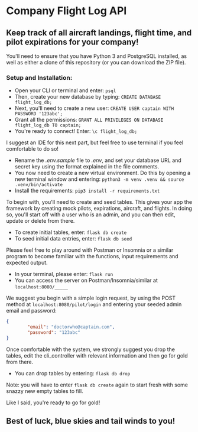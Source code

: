 # Company Flight Log API

## Keep track of all aircraft landings, flight time, and pilot expirations for your company!

You'll need to ensure that you have Python 3 and PostgreSQL installed, as well as either a clone of this repository (or you can download the ZIP file).

### Setup and Installation: 
- Open your CLI or terminal and enter: `psql`
- Then, create your new database by typing: `CREATE DATABASE flight_log_db;`
- Next, you'll need to create a new user: `CREATE USER captain WITH PASSWORD '123abc';`
- Grant all the permissions: `GRANT ALL PRIVILEGES ON DATABASE flight_log_db TO captain;`
- You're ready to connect! Enter: `\c flight_log_db;`

I suggest an IDE for this next part, but feel free to use terminal if you feel comfortable to do so!

- Rename the *.env.sample* file to *.env*, and set your database URL and secret key using the format explained in the file comments.
- You now need to create a new virtual environment. Do this by opening a new terminal window and entering: `python3 -m venv .venv && source .venv/bin/activate`
- Install the requirements: `pip3 install -r requirements.txt`

To begin with, you'll need to create and seed tables. This gives your app the framework by creating mock pilots, expirations, aircraft, and flights. 
In doing so, you'll start off with a user who is an admin, and you can then edit, update or delete from there. 

- To create initial tables, enter: `flask db create`
- To seed initial data entries, enter: `flask db seed`

Please feel free to play around with Postman or Insomnia or a similar program to become familiar with the functions, input requirements and expected output. 

- In your terminal, please enter: `flask run`
- You can access the server on Postman/Insomnia/similar at `localhost:8080/_____` 

We suggest you begin with a simple login request, by using the POST method at `localhost:8080/pilot/login` and entering your seeded admin email and password:

``` json
{
        "email": "doctorwho@captain.com",
        "password": "123abc"
}
```

Once comfortable with the system, we strongly suggest you drop the tables, edit the cli_controller with relevant information and then go for gold from there.

- You can drop tables by entering: `flask db drop`

Note: you will have to enter `flask db create` again to start fresh with some snazzy new empty tables to fill.

Like I said, you're ready to go for gold!

## Best of luck, blue skies and tail winds to you!